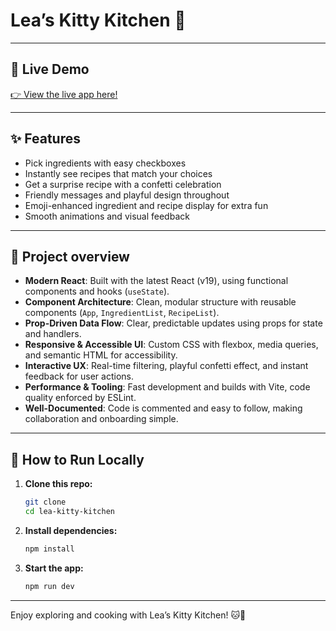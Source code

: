 # Lea’s Kitty Kitchen 🐾

---

## 🌟 Live Demo

[👉 View the live app here!](https://react-kitty-recipe-app.vercel.app/)

---

## ✨ Features

- Pick ingredients with easy checkboxes
- Instantly see recipes that match your choices
- Get a surprise recipe with a confetti celebration
- Friendly messages and playful design throughout
- Emoji-enhanced ingredient and recipe display for extra fun
- Smooth animations and visual feedback

---

## 🚀 Project overview

- **Modern React**: Built with the latest React (v19), using functional components and hooks (`useState`).
- **Component Architecture**: Clean, modular structure with reusable components (`App`, `IngredientList`, `RecipeList`).
- **Prop-Driven Data Flow**: Clear, predictable updates using props for state and handlers.
- **Responsive & Accessible UI**: Custom CSS with flexbox, media queries, and semantic HTML for accessibility.
- **Interactive UX**: Real-time filtering, playful confetti effect, and instant feedback for user actions.
- **Performance & Tooling**: Fast development and builds with Vite, code quality enforced by ESLint.
- **Well-Documented**: Code is commented and easy to follow, making collaboration and onboarding simple.

---

## 🚀 How to Run Locally

1. **Clone this repo:**
   ```bash
   git clone 
   cd lea-kitty-kitchen
   ```
2. **Install dependencies:**
   ```bash
   npm install
   ```
3. **Start the app:**
   ```bash
   npm run dev
   ```

---

Enjoy exploring and cooking with Lea’s Kitty Kitchen! 🐱🍳
